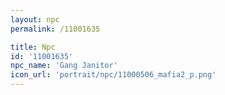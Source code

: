 ```yaml
---
layout: npc
permalink: /11001635

title: Npc
id: '11001635'
npc_name: 'Gang Janitor'
icon_url: 'portrait/npc/11000506_mafia2_p.png'
---
```

